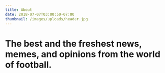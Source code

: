 ```yaml
---
title: About
date: 2018-07-07T03:00:50-07:00
thumbnail: /images/uploads/header.jpg
---
```

# The best and the freshest news, memes, and opinions from the world of football. 